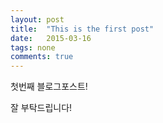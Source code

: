 ```yaml
---
layout: post
title:  "This is the first post"
date:   2015-03-16
tags: none 
comments: true
---
```


첫번째 블로그포스트!

잘 부탁드립니다!
